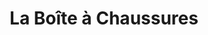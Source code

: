 ---
title: "La Boîte à Chaussures"
url: /asnieres-sur-seine/la-boite-a-chaussures/
shop: chaussures
---